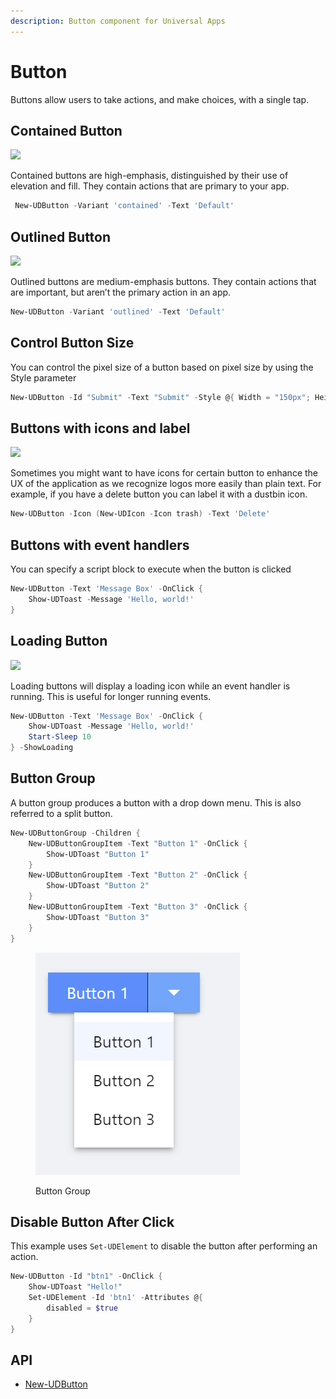 ```yaml
---
description: Button component for Universal Apps
---
```


# Button

Buttons allow users to take actions, and make choices, with a single tap.

## Contained Button

![](<../../../.gitbook/assets/image (55).png>)

Contained buttons are high-emphasis, distinguished by their use of elevation and fill. They contain actions that are primary to your app.

```powershell
 New-UDButton -Variant 'contained' -Text 'Default'
```

## Outlined Button

![](<../../../.gitbook/assets/image (315).png>)

Outlined buttons are medium-emphasis buttons. They contain actions that are important, but aren’t the primary action in an app.

```powershell
New-UDButton -Variant 'outlined' -Text 'Default'
```

## Control Button Size

You can control the pixel size of a button based on pixel size by using the Style parameter

```powershell
New-UDButton -Id "Submit" -Text "Submit" -Style @{ Width = "150px"; Height = "100px" }
```

## Buttons with icons and label

![](<../../../.gitbook/assets/image (537).png>)

Sometimes you might want to have icons for certain button to enhance the UX of the application as we recognize logos more easily than plain text. For example, if you have a delete button you can label it with a dustbin icon.

```powershell
New-UDButton -Icon (New-UDIcon -Icon trash) -Text 'Delete'
```

## Buttons with event handlers

You can specify a script block to execute when the button is clicked

```powershell
New-UDButton -Text 'Message Box' -OnClick {
    Show-UDToast -Message 'Hello, world!'
}
```

## Loading Button

![](<../../../.gitbook/assets/image (117).png>)

Loading buttons will display a loading icon while an event handler is running. This is useful for longer running events.

```powershell
New-UDButton -Text 'Message Box' -OnClick {
    Show-UDToast -Message 'Hello, world!'
    Start-Sleep 10
} -ShowLoading
```

## Button Group

A button group produces a button with a drop down menu. This is also referred to a split button.

```powershell
New-UDButtonGroup -Children {
    New-UDButtonGroupItem -Text "Button 1" -OnClick {
        Show-UDToast "Button 1"
    }
    New-UDButtonGroupItem -Text "Button 2" -OnClick {
        Show-UDToast "Button 2"
    }
    New-UDButtonGroupItem -Text "Button 3" -OnClick {
        Show-UDToast "Button 3"
    }
}
```

<figure><img src="../../../.gitbook/assets/image (1) (1) (1) (1).png" alt=""><figcaption><p>Button Group</p></figcaption></figure>

## Disable Button After Click

This example uses `Set-UDElement` to disable the button after performing an action.&#x20;

```powershell
New-UDButton -Id "btn1" -OnClick {
    Show-UDToast "Hello!"
    Set-UDElement -Id 'btn1' -Attributes @{
        disabled = $true
    }
}
```

## API

* [New-UDButton](https://github.com/ironmansoftware/universal-docs/blob/master/cmdlets/New-UDButton.txt)
